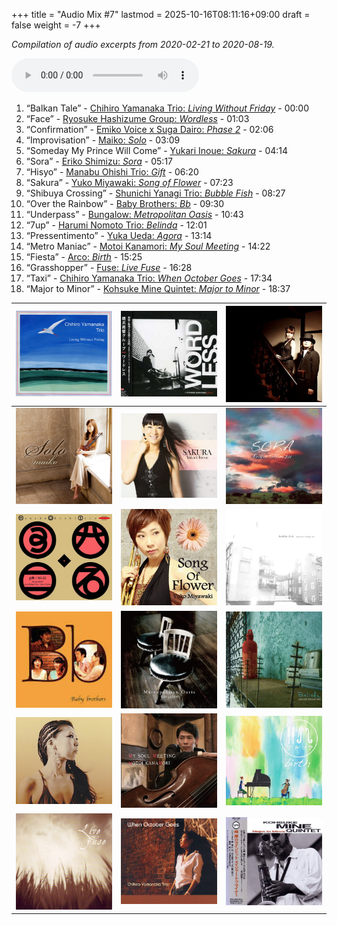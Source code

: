 +++
title = "Audio Mix #7"
lastmod = 2025-10-16T08:11:16+09:00
draft = false
weight = -7
+++

_Compilation of audio excerpts from 2020-02-21 to 2020-08-19._

<audio controls preload="metadata">
<source src="/audio/compilation-7.mp3" type="audio/mpeg">
This browser does not support the audio element.
</audio>

1.  “Balkan Tale” - [Chihiro Yamanaka Trio: _Living Without Friday_](https://www.jazzofjapan.com/p/chihiro-yamanaka-trio-living-without-friday) - 00:00
2.  “Face” - [Ryosuke Hashizume Group: _Wordless_](https://www.jazzofjapan.com/p/ryosuke-hashizume-group-wordless) - 01:03
3.  “Confirmation” - [Emiko Voice x Suga Dairo: _Phase 2_](https://www.jazzofjapan.com/p/emiko-voice-x-suga-dairo-phase-2) - 02:06
4.  “Improvisation” - [Maiko: _Solo_](https://www.jazzofjapan.com/p/maiko-solo) - 03:09
5.  “Someday My Prince Will Come” - [Yukari Inoue: _Sakura_](https://www.jazzofjapan.com/p/yukari-inoue-sakura) - 04:14
6.  “Sora” - [Eriko Shimizu: _Sora_](https://www.jazzofjapan.com/p/eriko-shimizu-sora) - 05:17
7.  “Hisyo” - [Manabu Ohishi Trio: _Gift_](https://www.jazzofjapan.com/p/manabu-ohishi-trio-gift) - 06:20
8.  “Sakura” - [Yuko Miyawaki: _Song of Flower_](https://www.jazzofjapan.com/p/yuko-miyawaki-song-of-flower) - 07:23
9.  “Shibuya Crossing” - [Shunichi Yanagi Trio: _Bubble Fish_](https://www.jazzofjapan.com/p/shunichi-yanagi-trio-bubble-fish) - 08:27
10. “Over the Rainbow” - [Baby Brothers: _Bb_](https://www.jazzofjapan.com/p/baby-brothers-bb) - 09:30
11. “Underpass” - [Bungalow: _Metropolitan Oasis_](https://www.jazzofjapan.com/p/bungalow-metropolitan-oasis) - 10:43
12. “7up” - [Harumi Nomoto Trio: _Belinda_](https://www.jazzofjapan.com/p/harumi-nomoto-trio-belinda) - 12:01
13. “Pressentimento” - [Yuka Ueda: _Agora_](https://www.jazzofjapan.com/p/yuka-ueda-agora) - 13:14
14. “Metro Maniac” - [Motoi Kanamori: _My Soul Meeting_](https://www.jazzofjapan.com/p/motoi-kanamori-my-soul-meeting) - 14:22
15. “Fiesta” - [Arco: _Birth_](https://www.jazzofjapan.com/p/arco-birth) - 15:25
16. “Grasshopper” - [Fuse: _Live Fuse_](https://www.jazzofjapan.com/p/fuse-live-fuse) - 16:28
17. “Taxi” - [Chihiro Yamanaka Trio: _When October Goes_](https://www.jazzofjapan.com/p/chihiro-yamanaka-trio-when-october) - 17:34
18. “Major to Minor” - [Kohsuke Mine Quintet: _Major to Minor_](https://www.jazzofjapan.com/p/kohsuke-mine-quintet-major-to-minor) - 18:37

| ![](/images/chihiroyamanaka-living-460.jpeg) | ![](/images/ryosukehashizume-wordless-460.jpeg) | ![](/images/emikovoice-sugadairo-phase2-460.jpeg) |
|----------------------------------------------|-------------------------------------------------|---------------------------------------------------|
| ![](/images/maiko-solo-460.jpeg)             | ![](/images/yukariinoue-sakura-460.jpeg)        | ![](/images/erikoshimizu-sora-460.jpeg)           |
| ![](/images/manabuohishi-gift-460.jpeg)      | ![](/images/yukomiyawaki-songof-460.jpeg)       | ![](/images/shunichiyanagi-bubblefish-460.jpeg)   |
| ![](/images/babybrothers-bbcover-460.jpeg)   | ![](/images/bungalow-metropolitan-460.jpeg)     | ![](/images/haruminomoto-belinda-460.jpeg)        |
| ![](/images/yukaueda-agora-460.jpeg)         | ![](/images/motoikanamori-mysoul-460.jpeg)      | ![](/images/arco-birth-460.jpeg)                  |
| ![](/images/fuse-live-460.jpeg)              | ![](/images/chihiroyamanaka-october-460.jpeg)   | ![](/images/kohsukemine-major-460.jpeg)           |
